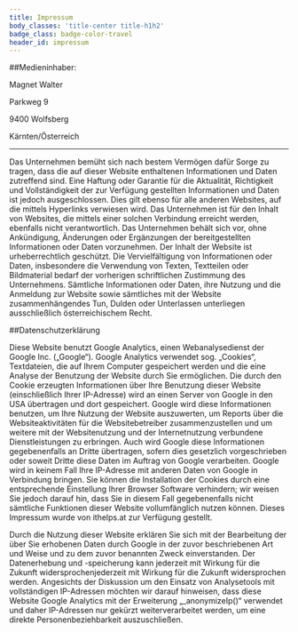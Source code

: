 ```yaml
---
title: Impressum
body_classes: 'title-center title-h1h2'
badge_class: badge-color-travel
header_id: impressum
---
```


##Medieninhaber:

Magnet Walter

Parkweg 9

9400 Wolfsberg

Kärnten/Österreich

---

Das Unternehmen bemüht sich nach bestem Vermögen dafür Sorge zu tragen, dass die auf dieser Website enthaltenen Informationen und Daten zutreffend sind. Eine Haftung oder Garantie für die Aktualität, Richtigkeit und Vollständigkeit der zur Verfügung gestellten Informationen und Daten ist jedoch ausgeschlossen. Dies gilt ebenso für alle anderen Websites, auf die mittels Hyperlinks verwiesen wird. Das Unternehmen ist für den Inhalt von Websites, die mittels einer solchen Verbindung erreicht werden, ebenfalls nicht verantwortlich. Das Unternehmen behält sich vor, ohne Ankündigung, Änderungen oder Ergänzungen der bereitgestellten Informationen oder Daten vorzunehmen.
Der Inhalt der Website ist urheberrechtlich geschützt. Die Vervielfältigung von Informationen oder Daten, insbesondere die Verwendung von Texten, Textteilen oder Bildmaterial bedarf der vorherigen schriftlichen Zustimmung des Unternehmens.
Sämtliche Informationen oder Daten, ihre Nutzung und die Anmeldung zur Website sowie sämtliches mit der Website zusammenhängendes Tun, Dulden oder Unterlassen unterliegen ausschließlich österreichischem Recht.

 

##Datenschutzerklärung

Diese Website benutzt Google Analytics, einen Webanalysedienst der Google Inc. („Google“). Google Analytics verwendet sog. „Cookies“, Textdateien, die auf Ihrem Computer gespeichert werden und die eine Analyse der Benutzung der Website durch Sie ermöglichen. Die durch den Cookie erzeugten Informationen über Ihre Benutzung dieser Website (einschließlich Ihrer IP-Adresse) wird an einen Server von Google in den USA übertragen und dort gespeichert. Google wird diese Informationen benutzen, um Ihre Nutzung der Website auszuwerten, um Reports über die Websiteaktivitäten für die Websitebetreiber zusammenzustellen und um weitere mit der Websitenutzung und der Internetnutzung verbundene Dienstleistungen zu erbringen. Auch wird Google diese Informationen gegebenenfalls an Dritte übertragen, sofern dies gesetzlich vorgeschrieben oder soweit Dritte diese Daten im Auftrag von Google verarbeiten. Google wird in keinem Fall Ihre IP-Adresse mit anderen Daten von Google in Verbindung bringen. Sie können die Installation der Cookies durch eine entsprechende Einstellung Ihrer Browser Software verhindern; wir weisen Sie jedoch darauf hin, dass Sie in diesem Fall gegebenenfalls nicht sämtliche Funktionen dieser Website vollumfänglich nutzen können. Dieses Impressum wurde von ithelps.at zur Verfügung gestellt.

Durch die Nutzung dieser Website erklären Sie sich mit der Bearbeitung der über Sie erhobenen Daten durch Google in der zuvor beschriebenen Art und Weise und zu dem zuvor benannten Zweck einverstanden. Der Datenerhebung und -speicherung kann jederzeit mit Wirkung für die Zukunft widersprochenjederzeit mit Wirkung für die Zukunft widersprochen werden. Angesichts der Diskussion um den Einsatz von Analysetools mit vollständigen IP-Adressen möchten wir darauf hinweisen, dass diese Website Google Analytics mit der Erweiterung „_anonymizeIp()“ verwendet und daher IP-Adressen nur gekürzt weiterverarbeitet werden, um eine direkte Personenbeziehbarkeit auszuschließen.
